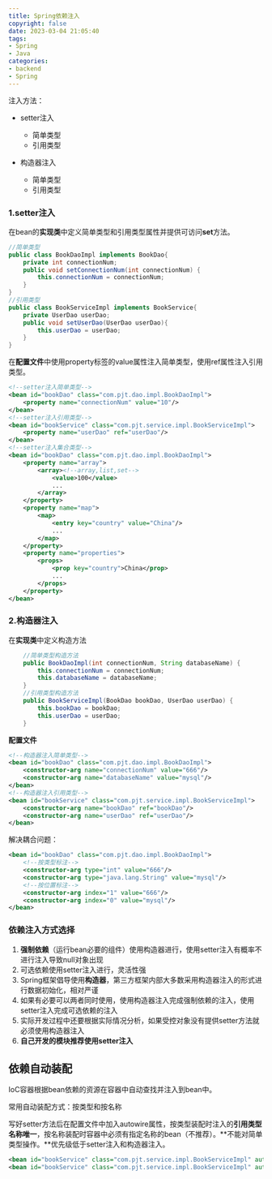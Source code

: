 ```yaml
---
title: Spring依赖注入
copyright: false
date: 2023-03-04 21:05:40
tags:
- Spring
- Java
categories:
- backend
- Spring
---
```

注入方法：

- setter注入

  - 简单类型
  - 引用类型
- 构造器注入

  - 简单类型
  - 引用类型
<!-- more -->
### 1.setter注入

在bean的**实现类**中定义简单类型和引用类型属性并提供可访问**set**方法。

```java
//简单类型
public class BookDaoImpl implements BookDao{
    private int connectionNum;
    public void setConnectionNum(int connectionNum) {
        this.connectionNum = connectionNum;
    }
}
//引用类型
public class BookServiceImpl implements BookService{
    private UserDao userDao;
    public void setUserDao(UserDao userDao){
        this.userDao = userDao;
    }
}
```

在**配置文件**中使用property标签的value属性注入简单类型，使用ref属性注入引用类型。

```xml
<!--setter注入简单类型-->
<bean id="bookDao" class="com.pjt.dao.impl.BookDaoImpl">
	<property name="connectionNum" value="10"/>
</bean>
<!--setter注入引用类型-->
<bean id="bookService" class="com.pjt.service.impl.BookServiceImpl">
    <property name="userDao" ref="userDao"/>
</bean>
<!--setter注入集合类型-->
<bean id="bookDao" class="com.pjt.dao.impl.BookDaoImpl">
	<property name="array">
        <array><!--array,list,set-->
            <value>100</value>
            ...
        </array>
    </property>
    <property name="map">
        <map>
            <entry key="country" value="China"/> 
            ...
        </map>
    </property>
    <property name="properties">
        <props>
            <prop key="country">China</prop>
            ...
        </props>
    </property>
</bean>
```

### 2.构造器注入

在**实现类**中定义构造方法

```java
	//简单类型构造方法
	public BookDaoImpl(int connectionNum, String databaseName) {
        this.connectionNum = connectionNum;
        this.databaseName = databaseName;
    }
	//引用类型构造方法
    public BookServiceImpl(BookDao bookDao, UserDao userDao) {
        this.bookDao = bookDao;
        this.userDao = userDao;
    }
```

**配置文件**

```xml
<!--构造器注入简单类型-->
<bean id="bookDao" class="com.pjt.dao.impl.BookDaoImpl">
	<constructor-arg name="connectionNum" value="666"/>
	<constructor-arg name="databaseName" value="mysql"/>
</bean>
<!--构造器注入引用类型-->
<bean id="bookService" class="com.pjt.service.impl.BookServiceImpl">
    <constructor-arg name="bookDao" ref="bookDao"/>
    <constructor-arg name="userDao" ref="userDao"/>
</bean>
```

解决耦合问题：

```xml
<bean id="bookDao" class="com.pjt.dao.impl.BookDaoImpl">
    <!--按类型标注-->
   	<constructor-arg type="int" value="666"/>
	<constructor-arg type="java.lang.String" value="mysql"/>
    <!--按位置标注-->
   	<constructor-arg index="1" value="666"/>
	<constructor-arg index="0" value="mysql"/>
</bean>
```

### 依赖注入方式选择

1. **强制依赖**（运行bean必要的组件）使用构造器进行，使用setter注入有概率不进行注入导致null对象出现
2. 可选依赖使用setter注入进行，灵活性强
3. Spring框架倡导使用**构造器**，第三方框架内部大多数采用构造器注入的形式进行数据初始化，相对严谨
4. 如果有必要可以两者同时使用，使用构造器注入完成强制依赖的注入，使用setter注入完成可选依赖的注入
5. 实际开发过程中还要根据实际情况分析，如果受控对象没有提供setter方法就必须使用构造器注入
6. **自己开发的模块推荐使用setter注入**

## 依赖自动装配

IoC容器根据bean依赖的资源在容器中自动查找并注入到bean中。

 常用自动装配方式：按类型和按名称

写好setter方法后在配置文件中加入autowire属性，按类型装配时注入的**引用类型名称唯一**，按名称装配时容器中必须有指定名称的bean（不推荐）。**不能对简单类型操作。**优先级低于setter注入和构造器注入。

```xml
<bean id="bookService" class="com.pjt.service.impl.BookServiceImpl" autowire="byType">
<bean id="bookService" class="com.pjt.service.impl.BookServiceImpl" autowire="byName">
```

